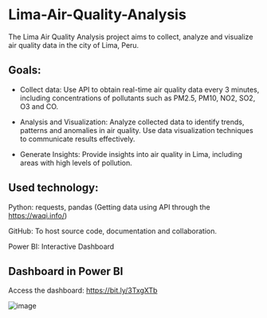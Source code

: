# Lima-Air-Quality-Analysis
The Lima Air Quality Analysis project aims to collect, analyze and visualize air quality data in the city of Lima, Peru.

## Goals:
* Collect data: Use API to obtain real-time air quality data every 3 minutes, including concentrations of pollutants such as PM2.5, PM10, NO2, SO2, O3 and CO.

* Analysis and Visualization: Analyze collected data to identify trends, patterns and anomalies in air quality. Use data visualization techniques to communicate results effectively.

* Generate Insights: Provide insights into air quality in Lima, including areas with high levels of pollution.


## Used technology:
Python: requests, pandas (Getting data using API through the https://waqi.info/)

GitHub: To host source code, documentation and collaboration.

Power BI: Interactive Dashboard

## Dashboard in Power BI

Access the dashboard: https://bit.ly/3TxgXTb

![image](https://github.com/haroldeustaquio/Lima-Air-Quality-Analysis/assets/138983271/d5a81154-e7a6-4336-a7f3-a5ffa5165548)

